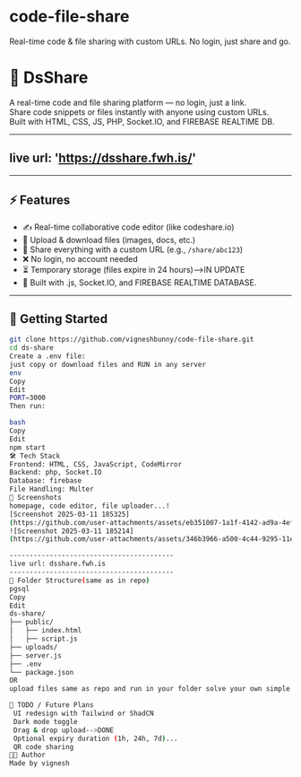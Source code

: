 # code-file-share
Real-time code &amp; file sharing with custom URLs. No login, just share and go.

# 🧠 DsShare

A real-time code and file sharing platform — no login, just a link.  
Share code snippets or files instantly with anyone using custom URLs.  
Built with HTML, CSS, JS, PHP, Socket.IO, and FIREBASE REALTIME DB.

----------------
live url: 'https://dsshare.fwh.is/'
----------------

---

## ⚡ Features

- ✍️ Real-time collaborative code editor (like codeshare.io)
- 📁 Upload & download files (images, docs, etc.)
- 🔗 Share everything with a custom URL (e.g., `/share/abc123`)
- ❌ No login, no account needed
- ⏳ Temporary storage (files expire in 24 hours)-->IN UPDATE
- 💬 Built with .js, Socket.IO, and FIREBASE REALTIME DATABASE.

---

## 🚀 Getting Started

```bash
git clone https://github.com/vigneshbunny/code-file-share.git
cd ds-share
Create a .env file:
just copy or download files and RUN in any server
env
Copy
Edit
PORT=3000
Then run:

bash
Copy
Edit
npm start
🛠️ Tech Stack
Frontend: HTML, CSS, JavaScript, CodeMirror
Backend: php, Socket.IO
Database: firebase
File Handling: Multer
📸 Screenshots
homepage, code editor, file uploader...!
[Screenshot 2025-03-11 185325]
(https://github.com/user-attachments/assets/eb351007-1a1f-4142-ad9a-4efc7533015e)
![Screenshot 2025-03-11 185214]
(https://github.com/user-attachments/assets/346b3966-a500-4c44-9295-11eda48a1174)

-----------------------------------------
live url: dsshare.fwh.is
-----------------------------------------
📂 Folder Structure(same as in repo)
pgsql
Copy
Edit
ds-share/
├── public/
│   ├── index.html
│   ├── script.js
├── uploads/
├── server.js
├── .env
└── package.json
OR
upload files same as repo and run in your folder solve your own simple erors like changing names etc...

📌 TODO / Future Plans
 UI redesign with Tailwind or ShadCN
 Dark mode toggle
 Drag & drop upload-->DONE
 Optional expiry duration (1h, 24h, 7d)...
 QR code sharing
🧑‍💻 Author
Made by vignesh
